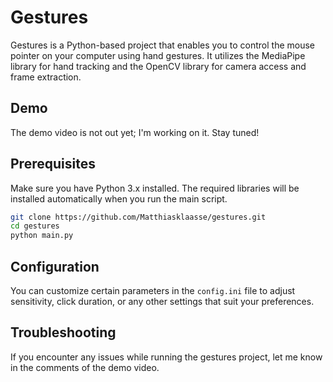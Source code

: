 # Gestures

Gestures is a Python-based project that enables you to control the mouse pointer on your computer using hand gestures. It utilizes the MediaPipe library for hand tracking and the OpenCV library for camera access and frame extraction.

## Demo

The demo video is not out yet; I'm working on it. Stay tuned!

## Prerequisites

Make sure you have Python 3.x installed. The required libraries will be installed automatically when you run the main script.

```bash
git clone https://github.com/Matthiasklaasse/gestures.git
cd gestures
python main.py
```
## Configuration

You can customize certain parameters in the `config.ini` file to adjust sensitivity, click duration, or any other settings that suit your preferences.

## Troubleshooting

If you encounter any issues while running the gestures project, let me know in the comments of the demo video.
